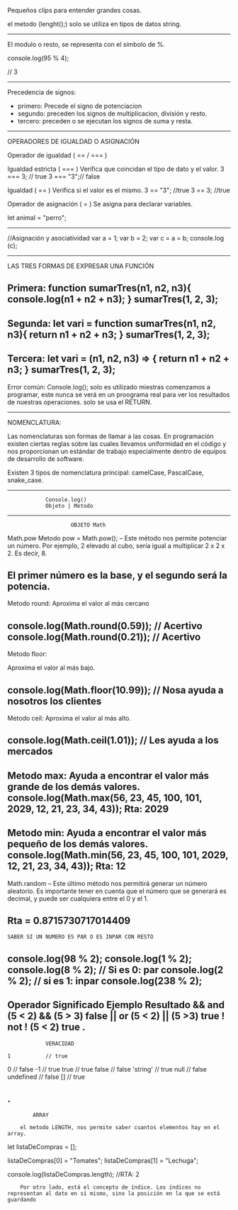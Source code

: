 Pequeños clips para entender grandes cosas.

el metodo (lenght();) solo se utiliza en tipos de datos string.

------------------------------------------------------------------

El modulo o resto, se representa con el simbolo de %.

console.log(95 % 4);

// 3

-------------------------------------------------------------------

Precedencia de signos:
- primero: Precede el signo de potenciacion 
- segundo: preceden los signos de multiplicacion, división y resto.
- tercero: preceden o se ejecutan los signos de suma y resta.

--------------------------------------------------------------------

OPERADORES DE IGUALDAD O ASIGNACIÓN

Operador de igualdad ( ==  /  === )

Igualdad estricta ( === )
Verifica que coincidan el tipo de dato y el valor.
    3 === 3; // true
    3 === "3";// false


Igualdad (  ==  )
Verifica si el valor es el mismo.
    3 == "3"; //true
    3 == 3; //true

Operador de asignación (  =  )
Se asigna para declarar variables.

let animal = "perro";

-------------------

//Asignación y asociatividad
var a = 1;
var b = 2;
var c = a = b;
console.log (c); 

------------------------------------------------------------------

LAS TRES FORMAS DE EXPRESAR UNA FUNCIÓN

Primera:
function sumarTres(n1, n2, n3){
    console.log(n1 + n2 + n3);
}
sumarTres(1, 2, 3);
----------------------------------------
Segunda:
let vari = function sumarTres(n1, n2, n3){
    return n1 + n2 + n3;
}
sumarTres(1, 2, 3);
----------------------------------------
Tercera:
let vari = (n1, n2, n3) => {
    return n1 + n2 + n3;
}
sumarTres(1, 2, 3);
----------------------------------------

Error común:
Console.log(); solo es utilizado miestras comenzamos a programar, este nunca se verá en
un proograma real para ver los resultados de nuestras operaciones.
solo se usa el RETURN.

-----------------------------------------------------------------------------

NOMENCLATURA:

Las nomenclaturas son formas de llamar a las cosas. En programación existen ciertas reglas sobre las cuales llevamos uniformidad en el código y nos proporcionan un estándar de trabajo especialmente dentro de equipos de desarrollo de software.

Existen 3 tipos de nomenclatura principal: camelCase, PascalCase, snake_case.

-------------------------------------------------------------------

                Console.log()
                Objeto | Metodo

--------------------------------------------------------------------

                        OBJETO Math

Math.pow
Metodo pow = Math.pow();
–
Este método nos permite potenciar un número. Por ejemplo, 2 elevado al cubo, sería igual a multiplicar 2 x 2 x 2. Es decir, 8.

El primer número es la base, y el segundo será la potencia.
--------------
Metodo round:
Aproxima el valor al más cercano

console.log(Math.round(0.59)); // Acertivo
console.log(Math.round(0.21)); // Acertivo
--------------
Metodo floor:

Aproxima el valor al más bajo.

 console.log(Math.floor(10.99)); // Nosa ayuda a nosotros los clientes
--------------
Metodo ceil:
Aproxima el valor al más alto.

 console.log(Math.ceil(1.01)); // Les ayuda a los mercados
--------------

Metodo max:
Ayuda a encontrar el valor más grande de los demás valores.
console.log(Math.max(56, 23, 45, 100, 101, 2029, 12, 21, 23, 34, 43));
Rta: 2029
---------------

Metodo min:
Ayuda a encontrar el valor más pequeño de los demás valores.
console.log(Math.min(56, 23, 45, 100, 101, 2029, 12, 21, 23, 34, 43));
Rta: 12
---------------

Math.random
–
Este último método nos permitirá generar un número aleatorio. Es importante tener en cuenta que el número que se generará es decimal, y puede ser cualquiera entre el 0 y el 1.

Rta = 0.8715730717014409
-------------------------------------------

    SABER SI UN NUMERO ES PAR O ES INPAR CON RESTO

    
console.log(98 % 2);
console.log(1 % 2);
console.log(8 % 2);  // Si es 0: par
console.log(2 % 2);  // si es 1: inpar
console.log(238 % 2);
------------------------------------------
Operador Significado	Ejemplo              Resultado
&&	        and	        (5 < 2) && (5 > 3)	    false
||	        or	        (5 < 2) || (5 >3)       true
!	        not	        ! (5 < 2)	            true
.
----------------------------------------------

                VERACIDAD

    1           // true
0           // false
-1          // true
true        // true
false       // false
'string'    // true
null        // false
undefined   // false
[]          // true

.
---------------------------------------------

            ARRAY

        el metodo LENGTH, nos permite saber cuantos elementos hay en el array.

let listaDeCompras = [];

listaDeCompras[0] = "Tomates";
listaDeCompras[1] = "Lechuga"; 

console.log(listaDeCompras.length);
//RTA: 2

        Por otro lado, está el concepto de índice. Los índices no representan al dato en sí mismo, sino la posición en la que se está guardando

                


